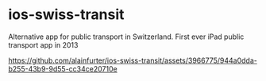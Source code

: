 # ios-swiss-transit
Alternative app for public transport in Switzerland. First ever iPad public transport app in 2013


https://github.com/alainfurter/ios-swiss-transit/assets/3966775/944a0dda-b255-43b9-9d55-cc34ce20710e

